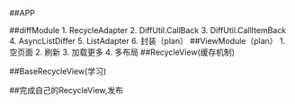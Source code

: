 ##APP

##diffModule
    1. RecycleAdapter
    2. DiffUtil.CallBack
    3. DiffUtil.CallItemBack
    4. AsyncListDiffer
    5. ListAdapter
    6. 封装（plan）
##ViewModule（plan）
    1. 空页面
    2. 刷新
    3. 加载更多
    4. 多布局
##RecycleView(缓存机制)

##BaseRecycleView(学习)

##完成自己的RecycleView,发布